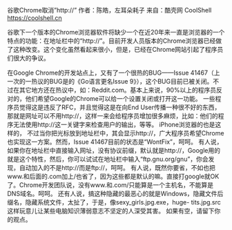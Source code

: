 谷歌Chrome取消”http://”
作者：陈皓，左耳朵耗子
来自：酷壳网 CoolShell https://coolshell.cn

谷歌下一个版本的Chrome浏览器软件将缺少一个在近20年来一直是浏览器的一个特点的功能：在地址栏中的“http://”。目前开发人员版本的Chrome浏览器已经做了这种改变。这个变化虽然看起来很小，但是，已经在Chrome网站引起了程序员们很大的争议。

在Google Chrome的开发站点上，又有了一个很热的BUG——Issue 41467（上一次的一热议的BUG是的《Go语言更名Issue 9》），这个BUG目前已被关闭。不过在其它地方还在热议中，如：Reddit.com。基本上来说，90%以上的程序员反对的，他们希望Google的Chrome可以给一个设置关闭或打开这一功能。
一些程序员觉得这是违反了RFC，并且觉得这是在向End User传播一种很不好的东西，那就是网址可以不用http://，这样一来会给程序员增加很多麻烦，比如：他们的程序无法使用http://这一关键字来检查用户的输出，等等。
iPhone浏览器的也是这样的， 不过当你把光标放到地址栏中，其会显示http://，广大程序员希望Chrome也实现这一方案。然而，Issue 41467目前的状态是“WontFix”，呵呵。
有人说，如果你在地址栏中直接输入网址，没有协议前缀，默认就是http://，Google用的就是这个特性，然后，你可以试试在地址栏中输入“ftp.gnu.org/gnu”，你会发现，自动加入的不是http://而是ftp://，呵呵。
有人说，既然你要省，不如也把www.和后面的.com加上/也省了，因为这些都是默认的嘛。直接打google就OK了。Chrome开发团队说，没有www.和.com/只能算是一个主机名，不能算是DNS域名。呵呵。
还有人说，搞这种隐藏的最恶心的就是Windows，隐藏文件后缀名，隐藏系统文件，太扯了，于是，像sexy_girls.jpg.exe，huge- tits.jpg.src这样玩意儿让某些电脑知识薄弱意志不坚定的人深受其害。
如果有空，请留下你的观点。